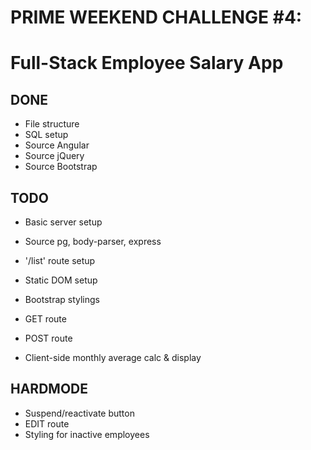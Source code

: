# PRIME WEEKEND CHALLENGE #4:
# Full-Stack Employee Salary App

## DONE
* File structure
* SQL setup
* Source Angular
* Source jQuery
* Source Bootstrap

## TODO 

* Basic server setup
* Source pg, body-parser, express
* '/list' route setup

* Static DOM setup
* Bootstrap stylings

* GET route
* POST route

* Client-side monthly average calc & display

## HARDMODE
* Suspend/reactivate button
* EDIT route
* Styling for inactive employees